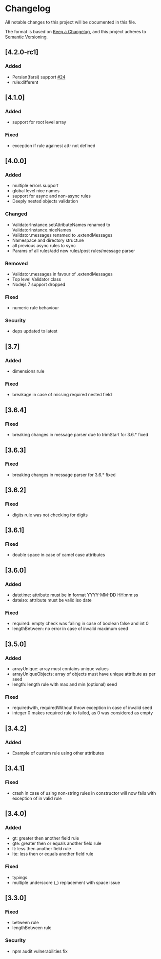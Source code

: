 # Changelog

All notable changes to this project will be documented in this file.

The format is based on [Keep a Changelog](https://keepachangelog.com/en/1.0.0/),
and this project adheres to [Semantic Versioning](https://semver.org/spec/v2.0.0.html).

## [4.2.0-rc1]

### Added

- Persian(farsi) support [#24](https://github.com/bitnbytesio/node-input-validator/pull/24)
- rule:different

## [4.1.0]

### Added

- support for root level array

### Fixed

- exception if rule againest attr not defined

## [4.0.0]

### Added

- multiple errors support
- global level nice names
- support for async and non-async rules
- Deeply nested objects validation

### Changed

- ValidatorInstance.setAttributeNames renamed to ValidatorInstance.niceNames
- Validator.messages renamed to .extendMessages
- Namespace and directory structure
- all previous async rules to sync
- Params of all rules/add new rules/post rules/message parser

### Removed

- Validator.messages in favour of .extendMessages
- Top level Validator class
- Nodejs 7 support dropped

### Fixed

- numeric rule behaviour

### Security

- deps updated to latest

## [3.7]

### Added

- dimensions rule

### Fixed

- breakage in case of missing required nested field

## [3.6.4]

### Fixed

- breaking changes in message parser due to trimStart for 3.6.* fixed

## [3.6.3]

### Fixed

- breaking changes in message parser for 3.6.* fixed

## [3.6.2]

### Fixed

- digits rule was not checking for digits

## [3.6.1]

### Fixed

- double space in case of camel case attributes

## [3.6.0]

### Added

- datetime: attribute must be in format YYYY-MM-DD HH:mm:ss
- dateiso: attribute must be valid iso date

### Fixed

- required: empty check was failing in case of boolean false and int 0
- lengthBetween: no error in case of invalid maximum seed

## [3.5.0]

### Added

- arrayUnique: array must contains unique values
- arrayUniqueObjects: array of objects must have unique attribute as per seed
- length: length rule with max and min (optional) seed

### Fixed

- requiredwith, requiredWithout throw exception in case of invalid seed
- integer 0 makes required rule to failed, as 0 was considered as empty

## [3.4.2]

### Added

- Example of custom rule using other attributes

## [3.4.1]

### Fixed

- crash in case of using non-string rules in constructor will now fails with exception of in valid rule

## [3.4.0]

### Added

- gt: greater then another field rule
- gte: greater then or equals another field rule
- lt: less then another field rule
- lte: less then or equals another field rule

### Fixed

- typings
- multiple underscore (_) replacement with space issue

## [3.3.0]

### Fixed

- between rule
- lengthBetween rule

### Security

- npm audit vulnerabilities fix
